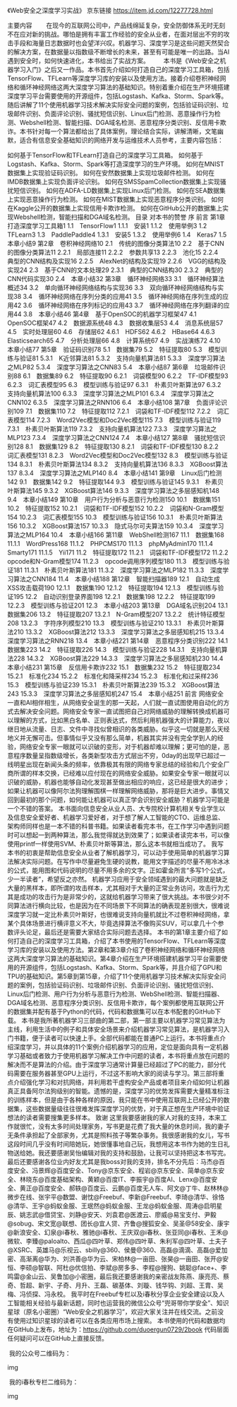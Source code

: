 《Web安全之深度学习实战》
京东链接
https://item.jd.com/12277728.html

主要内容
　　在现今的互联网公司中，产品线绵延复杂，安全防御体系无时无刻不在应对新的挑战。哪怕是拥有丰富工作经验的安全从业者，在面对层出不穷的攻击手段和海量日志数据时也会望洋兴叹。机器学习、深度学习是这些问题天然契合的解决方案，在数据量以指数级不断增长的未来，甚至有可能是唯一的出路。当AI遇到安全时，如何快速进化，本书给出了实战方案。 　　本书是《Web安全之机器学习入门》之后又一作品。本书首先介绍如何打造自己的深度学习工具箱，包括TensorFlow、TFLearn等深度学习库的安装以及使用方法。接着介绍卷积神经网络和循环神经网络这两大深度学习算法的基础知识。特别着重介绍在生产环境搭建深度学习平台需要使用的开源组件，包括Logstash、Kafka、Storm、Spark等。随后讲解了11个使用机器学习技术解决实际安全问题的案例，包括验证码识别、垃圾邮件识别、负面评论识别、骚扰短信识别、Linux后门检测、恶意操作行为检测、Webshell检测、智能扫描、DGA域名检测、恶意程序分类识别、反信用卡欺诈。本书针对每一个算法都给出了具体案例，理论结合实际，讲解清晰，文笔幽默，适合有信息安全基础知识的网络开发与运维技术人员参考，主要内容包括：

如何基于TensorFlow和TFLearn打造自己的深度学习工具箱。
如何基于Logstash、Kafka、Storm、Spark等打造深度学习的生产环境。
如何在MNIST数据集上实现验证码识别。
如何在安然数据集上实现垃圾邮件检测。
如何在IMDB数据集上实现负面评论识别。
如何在SMSSpamCollection数据集上实现骚扰短信识别。
如何在ADFA-LD数据集上实现Linux后门检测。
如何在SEA数据集上实现恶意操作行为检测。
如何在MIST数据集上实现恶意程序分类识别。
如何在Kaggle公开的数据集上实现信用卡欺诈检测。
如何在GitHub公开的数据集上实现Webshell检测，智能扫描和DGA域名检测。
目录
对本书的赞誉
序
前言
第1章　打造深度学习工具箱1
1.1　TensorFlow1
1.1.1　安装1
1.1.2　使用举例3
1.2　TFLearn3
1.3　PaddlePaddle4
1.3.1　安装5
1.3.2　使用举例6
1.4　Keras7
1.5　本章小结9
第2章　卷积神经网络10
2.1　传统的图像分类算法10
2.2　基于CNN的图像分类算法11
2.2.1　局部连接11
2.2.2　参数共享13
2.2.3　池化15
2.2.4　典型的CNN结构及实现16
2.2.5　AlexNet的结构及实现19
2.2.6　VGG的结构及实现24
2.3　基于CNN的文本处理29
2.3.1　典型的CNN结构30
2.3.2　典型的CNN代码实现30
2.4　本章小结32
第3章　循环神经网络33
3.1　循环神经算法概述34
3.2　单向循环神经网络结构与实现36
3.3　双向循环神经网络结构与实现38
3.4　循环神经网络在序列分类的应用41
3.5　循环神经网络在序列生成的应用42
3.6　循环神经网络在序列标记的应用43
3.7　循环神经网络在序列翻译的应用44
3.8　本章小结46
第4章　基于OpenSOC的机器学习框架47
4.1　OpenSOC框架47
4.2　数据源系统48
4.3　数据收集层53
4.4　消息系统层57
4.5　实时处理层60
4.6　存储层62
4.6.1　HDFS62
4.6.2　HBase64
4.6.3　Elasticsearch65
4.7　分析处理层66
4.8　计算系统67
4.9　实战演练72
4.10　本章小结77
第5章　验证码识别78
5.1　数据集79
5.2　特征提取80
5.3　模型训练与验证81
5.3.1　K近邻算法81
5.3.2　支持向量机算法81
5.3.3　深度学习算法之MLP82
5.3.4　深度学习算法之CNN83
5.4　本章小结87
第6章　垃圾邮件识别88
6.1　数据集89
6.2　特征提取90
6.2.1　词袋模型90
6.2.2　TF-IDF模型93
6.2.3　词汇表模型95
6.3　模型训练与验证97
6.3.1　朴素贝叶斯算法97
6.3.2　支持向量机算法100
6.3.3　深度学习算法之MLP101
6.3.4　深度学习算法之CNN102
6.3.5　深度学习算法之RNN106
6.4　本章小结108
第7章　负面评论识别109
7.1　数据集110
7.2　特征提取112
7.2.1　词袋和TF-IDF模型112
7.2.2　词汇表模型114
7.2.3　Word2Vec模型和Doc2Vec模型115
7.3　模型训练与验证119
7.3.1　朴素贝叶斯算法119
7.3.2　支持向量机算法122
7.3.3　深度学习算法之MLP123
7.3.4　深度学习算法之CNN124
7.4　本章小结127
第8章　骚扰短信识别128
8.1　数据集129
8.2　特征提取130
8.2.1　词袋和TF-IDF模型130
8.2.2　词汇表模型131
8.2.3　Word2Vec模型和Doc2Vec模型132
8.3　模型训练与验证134
8.3.1　朴素贝叶斯算法134
8.3.2　支持向量机算法136
8.3.3　XGBoost算法137
8.3.4　深度学习算法之MLP140
8.4　本章小结141
第9章　Linux后门检测142
9.1　数据集142
9.2　特征提取144
9.3　模型训练与验证145
9.3.1　朴素贝叶斯算法145
9.3.2　XGBoost算法146
9.3.3　深度学习算法之多层感知机148
9.4　本章小结149
第10章　用户行为分析与恶意行为检测150
10.1　数据集151
10.2　特征提取152
10.2.1　词袋和TF-IDF模型152
10.2.2　词袋和N-Gram模型154
10.2.3　词汇表模型155
10.3　模型训练与验证156
10.3.1　朴素贝叶斯算法156
10.3.2　XGBoost算法157
10.3.3　隐式马尔可夫算法159
10.3.4　深度学习算法之MLP164
10.4　本章小结166
第11章　WebShell检测167
11.1　数据集168
11.1.1　WordPress168
11.1.2　PHPCMS170
11.1.3　phpMyAdmin170
11.1.4　Smarty171
11.1.5　Yii171
11.2　特征提取172
11.2.1　词袋和TF-IDF模型172
11.2.2　opcode和N-Gram模型174
11.2.3　opcode调用序列模型180
11.3　模型训练与验证181
11.3.1　朴素贝叶斯算法181
11.3.2　深度学习算法之MLP182
11.3.3　深度学习算法之CNN184
11.4　本章小结188
第12章　智能扫描器189
12.1　自动生成XSS攻击载荷190
12.1.1　数据集190
12.1.2　特征提取194
12.1.3　模型训练与验证195
12.2　自动识别登录界面198
12.2.1　数据集198
12.2.2　特征提取199
12.2.3　模型训练与验证201
12.3　本章小结203
第13章　DGA域名识别204
13.1　数据集206
13.2　特征提取207
13.2.1　N-Gram模型207
13.2.2　统计特征模型208
13.2.3　字符序列模型210
13.3　模型训练与验证210
13.3.1　朴素贝叶斯算法210
13.3.2　XGBoost算法212
13.3.3　深度学习算法之多层感知机215
13.3.4　深度学习算法之RNN218
13.4　本章小结221
第14章　恶意程序分类识别222
14.1　数据集223
14.2　特征提取226
14.3　模型训练与验证228
14.3.1　支持向量机算法228
14.3.2　XGBoost算法229
14.3.3　深度学习算法之多层感知机230
14.4　本章小结231
第15章　反信用卡欺诈232
15.1　数据集232
15.2　特征提取234
15.2.1　标准化234
15.2.2　标准化和降采样234
15.2.3　标准化和过采样236
15.3　模型训练与验证239
15.3.1　朴素贝叶斯算法239
15.3.2　XGBoost算法243
15.3.3　深度学习算法之多层感知机247
15.4　本章小结251
前言
​	网络安全一直和AI相伴相生，从网络安全诞生的那一天起，人们就一直试图使用自动化的方式去解决安全问题。网络安全专家一直试图把自己对网络威胁的理解转换成机器可以理解的方式，比如黑白名单、正则表达式，然后利用机器强大的计算能力，夜以继日地从流量、日志、文件中寻找似曾相识的各类威胁。似乎这一切就是那么天经地义并无懈可击。但事情似乎又没有那么简单，机器其实并没有完全学到人的经验，网络安全专家一眼就可以识破的变形，对于机器却难以理解；更可怕的是，恶意程序数量呈指数级增长，各类新型攻击方式层出不穷，0day的出现早已超过一线明星出现在新闻头条的频率，依靠极其有限的网络专家总结的经验和几个安全厂商所谓的样本交换，已经难以应付现在的网络安全威胁。如果安全专家一眼就可以识破的威胁，机器也能够自动化发现甚至做出相应的响应，这已经是很大的进步；如果让机器可以像阿尔法狗理解围棋一样理解网络威胁，那将是巨大进步。事情又回到最初的那个问题，如何能让机器可以真正学会识别安全威胁？机器学习可能是一个不错的答案。 本书面向信息安全从业人员、大专院校计算机相关专业学生以及信息安全爱好者、机器学习爱好者，对于想了解人工智能的CTO、运维总监、架构师同样也是一本不错的科普书籍。如果读者看完本书，在工作学习中遇到问题时可以想起一到两种算法，那么我觉得就达到效果了；如果读者读完本书，可以像使用printf一样使用SVM、朴素贝叶斯等算法，那么这本书就相当成功了。 我写本书的初衷是帮助信息安全从业者了解机器学习，可以动手使用简单的机器学习算法解决实际问题。在写作中尽量避免生硬的说教，能用文字描述的尽量不用冷冰冰的公式，能用图和代码说明的尽量不用多余的文字。正如霍金所言“多写1个公式，少一半读者”，希望反之亦然。 机器学习应用于安全领域遇到的最大问题就是缺乏大量的黑样本，即所谓的攻击样本，尤其相对于大量的正常业务访问，攻击行为尤其是成功的攻击行为是非常少的，这就给机器学习带来了很大挑战。本书很少对不同算法进行横向比较，也是因为在不同场景下不同算法的确表现差别很大，很难说深度学习就一定比朴素贝叶斯好，也很难说支持向量机就比不过卷积神经网络，拿某个具体场景进行横评意义不大，毕竟选择算法不像购买SUV，可以拿几十个参数评头论足，最后还是需要大家结合实际问题去选择。 本书的第1章主要介绍了如何打造自己的深度学习工具箱，介绍了本书使用的TensorFlow、TFLearn等深度学习库的安装以及使用方法。第2章和第3章介绍了卷积神经网络和循环神经网络这两大深度学习算法的基础知识。第4章介绍在生产环境搭建机器学习平台需要使用的开源组件，包括Logstash、Kafka、Storm、Spark等，并且介绍了GPU和TPU的基础知识。第5章到第15章，介绍了11个使用机器学习技术解决实际安全问题的案例，包括验证码识别、垃圾邮件识别、负面评论识别、骚扰短信识别、Linux后门检测、用户行为分析与恶意行为检测、WebShell检测、智能扫描器、DGA域名检测、恶意程序分类识别、反信用卡欺诈，每个案例都使用互联网公开的数据集并配有基于Python的代码，代码和数据集可以在本书配套的GitHub下载。 本书是我所著机器学习三部曲的第二部，第一部主要以机器学习常见算法为主线，利用生活中的例子和具体安全场景来介绍机器学习常见算法，是机器学习入门书籍，便于读者可以快速上手。全部代码都能在普通PC上运行。本书将重点介绍深度学习，并以具体的11个案例介绍机器学习的应用，定位是面向具有一定机器学习基础或者致力于使用机器学习解决工作中问题的读者，本书将重点放在问题的解决而不是算法的介绍。由于深度学习通常计算量已经超过了PC的能力，部分代码需要在服务器甚至GPU上运行，不过这不影响大家的阅读与学习。第三部将重点介绍强化学习和对抗网络，并利用若干虚构安全产品或者项目来介绍如何让机器真正具备阿尔法狗级别的智能。遗憾的是，深度学习的优势发挥需要大量精准标注的训练样本，但是由于各种各样的原因，我只能在书中使用互联网上已经公开的数据集，这些数据量级往往很难发挥深度学习的优势，对于真正想在生产环境中验证想法的读者需要搜集更多样本。 致谢 这里我要感谢我的家人对我的支持，本来工作就很忙，没有太多时间处理家务，写书更是花费了我大量的休息时间，我的妻子无条件承担起了全部家务，尤其是照料孩子等繁杂事务。我很感谢我的女儿，写书这段时间几乎没有时间陪她玩，她很懂事地自己玩，我想用这本书作为她的生日礼物送给她。我还要感谢吴怡编辑对我的支持和鼓励，让我可以坚持把这本书写完。最后还要感谢各位业内好友尤其是我boss对我的支持，排名不分先后：马杰@百度安全、冯景辉@百度安全、Tony@京东安全、程岩@京东安全、简单@京东安全、林晓东@百度基础架构、黄颖@百度IT、李振宇@百度AI、Lenx@百度安全、黄正@百度安全、郝轶@百度云、云鹏@百度无人车、阿文@丁牛、赵林林@微步在线、张宇平@数盟、谢忱@Freebuf、李新@Freebuf、李琦@清华、徐恪@清华、王宇@蚂蚁金服、王珉然@蚂蚁金服、王龙@蚂蚁金服、周涛@启明星辰、姚志武@借贷宝、刘静@安天、刘袁君@医渡云、廖威@易宝支付、尹毅@sobug、宋文宽@联想、团长@宜人贷、齐鲁@搜狐安全、吴圣@58安全、康宇@新浪安全、幻泉@i春秋、雅驰@i春秋、王庆双@i春秋、张亚同@i春秋、王禾@微软、李臻@paloalto、西瓜@四叶草、郑伟@四叶草、朱利军@四叶草、土夫子@XSRC、英雄马@乐视云、sbilly@360、侯曼@360、高磊@滴滴、高磊@爱加密、高渐离@华为、刘洪善@华为云、宋柏林@一亩田、张昊@一亩田、张开@安恒、李硕@智联、阿杜@优信拍、李斌@房多多、李程@搜狗、姚聪@face+、李鸣雷@金山云、吴鲁加@小密圈，最后我还要感谢我的亲密战友陈燕、康亮亮、蔡奇、哲超、新宇、子奇、月升、王磊、碳基体、刘璇、钱华钩、刘超、王胄、吴梅、冯侦探、冯永校。 我平时在Freebuf专栏以及i春秋分享企业安全建设以及人工智能相关经验与最新话题，同时也运营我的微信公众号“兜哥带你学安全”、知识星球（原名小密圈）“Web安全之机器学习”，欢迎大家关注并在线交流。之前没有使用过知识星球的读者可以在各类应用市场上搜索。 本书使用的代码和数据均在GitHub上发布，地址为：https://github.com/duoergun0729/2book 代码层面任何疑问可以在GitHub上直接反馈。

​	我的公众号二维码为：

img

​ 我的i春秋专栏二维码为：

img
